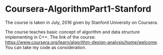 # Coursera-AlgorithmPart1-Stanford
The course is taken in July, 2016 given by Stanford University on Coursera.

The course teaches basic concept of algorithm and data structure implementing in C++.
The link of the course: https://www.coursera.org/learn/algorithm-design-analysis/home/welcome. 
You can take my code as consideration.

